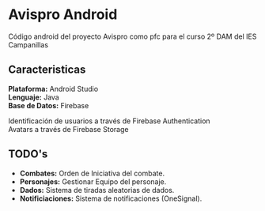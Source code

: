# Avispro Android

Código android del proyecto Avispro como pfc para el curso 2º DAM del IES Campanillas

## Caracteristicas

**Plataforma:** Android Studio  
**Lenguaje:** Java  
**Base de Datos:** Firebase  

Identificación de usuarios a través de Firebase Authentication  
Avatars a través de Firebase Storage  

## TODO's

* **Combates:** Orden de Iniciativa del combate.  
* **Personajes:** Gestionar Equipo del personaje.  
* **Dados:** Sistema de tiradas aleatorias de dados.  
* **Notificiaciones:** Sistema de notificaciones (OneSignal).  